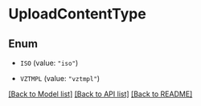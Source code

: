 # UploadContentType

## Enum


* `ISO` (value: `"iso"`)

* `VZTMPL` (value: `"vztmpl"`)


[[Back to Model list]](../README.md#documentation-for-models) [[Back to API list]](../README.md#documentation-for-api-endpoints) [[Back to README]](../README.md)


